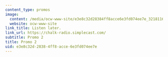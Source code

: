 ```yaml
---
content_type: promos
image:
  content: /media/ocw-www-site/e3e8c32d28384ff8acce6e3fd074ee7e_321811632_548640530487985_8172031087735927830_n.jpeg
  website: ocw-www-site
link_title: Listen later.
link_url: https://chalk-radio.simplecast.com/
subtitle: Promo 2
title: Promo 2
uid: e3e8c32d-2838-4ff8-acce-6e3fd074ee7e
---
```


